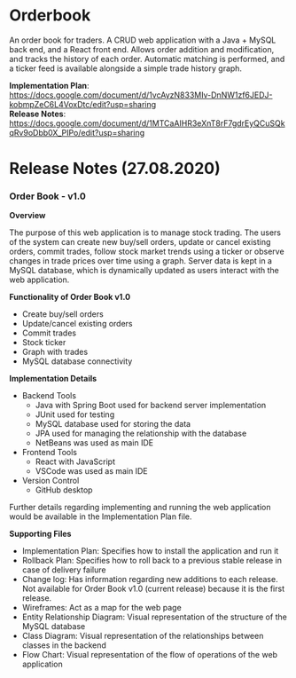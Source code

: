 # Orderbook
 An order book for traders. A CRUD web application with a Java + MySQL back end, and a React front end. Allows order addition and modification, and tracks the history of each order. Automatic matching is performed, and a ticker feed is available alongside a simple trade history graph.  
 
**Implementation Plan**: https://docs.google.com/document/d/1vcAyzN833MIv-DnNW1zf6JEDJ-kobmpZeC6L4VoxDtc/edit?usp=sharing  
**Release Notes**: https://docs.google.com/document/d/1MTCaAIHR3eXnT8rF7gdrEyQCuSQkqRv9oDbb0X_PIPo/edit?usp=sharing

# Release Notes (27.08.2020)

### Order Book - v1.0

**Overview**

The purpose of this web application is to manage stock trading. The users of the system can create new buy/sell orders, update or cancel existing orders, commit trades, follow stock market trends using a ticker or observe changes in trade prices over time using a graph. Server data is kept in a MySQL database, which is dynamically updated as users interact with the web application.

**Functionality of Order Book v1.0**

- Create buy/sell orders
- Update/cancel existing orders
- Commit trades
- Stock ticker
- Graph with trades
- MySQL database connectivity

**Implementation Details**
  - Backend Tools
    - Java with Spring Boot used for backend server implementation
    - JUnit used for testing
    - MySQL database used for storing the data
    - JPA used for managing the relationship with the database
    - NetBeans was used as main IDE
  - Frontend Tools
    - React with JavaScript
    - VSCode was used as main IDE
  - Version Control
    - GitHub desktop

Further details regarding implementing and running the web application would be available in the Implementation Plan file.

**Supporting Files**
  - Implementation Plan: Specifies how to install the application and run it
  - Rollback Plan: Specifies how to roll back to a previous stable release in case of delivery failure
  - Change log: Has information regarding new additions to each release. Not available for Order Book v1.0 (current release) because it is the first release.
  - Wireframes: Act as a map for the web page
  - Entity Relationship Diagram: Visual representation of the structure of the MySQL database
  - Class Diagram: Visual representation of the relationships between classes in the backend
  - Flow Chart: Visual representation of the flow of operations of the web application
